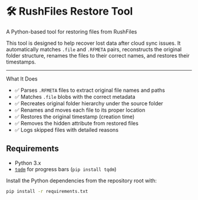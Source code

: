 # 🛠 RushFiles Restore Tool

A Python-based tool for restoring files from RushFiles

This tool is designed to help recover lost data after cloud sync issues. It automatically matches `.file` and `.RFMETA` pairs, reconstructs the original folder structure, renames the files to their correct names, and restores their timestamps.

---

What It Does

- ✅ Parses `.RFMETA` files to extract original file names and paths
- ✅ Matches `.file` blobs with the correct metadata
- ✅ Recreates original folder hierarchy under the source folder
- ✅ Renames and moves each file to its proper location
- ✅ Restores the original timestamp (creation time)
- ✅ Removes the hidden attribute from restored files
- ✅ Logs skipped files with detailed reasons

## Requirements

- Python 3.x
- [`tqdm`](https://pypi.org/project/tqdm/) for progress bars (`pip install tqdm`)

Install the Python dependencies from the repository root with:

```bash
pip install -r requirements.txt
```
